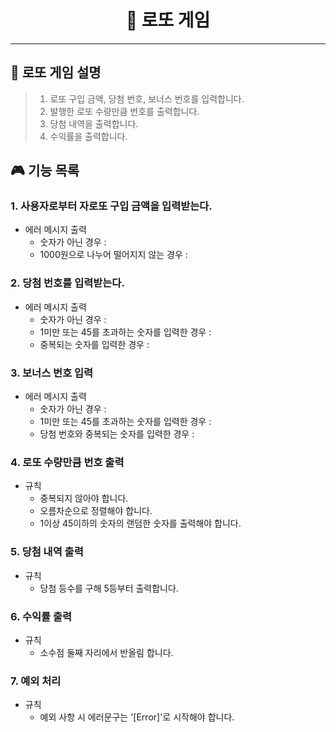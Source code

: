 <h1 align="center">🎰 로또 게임</h1>
<hr>

## 📜 로또 게임 설명
> 1. 로또 구입 금액, 당첨 번호, 보너스 번호를 입력합니다.
> 2. 발행한 로또 수량만큼 번호를 출력합니다.
> 3. 당첨 내역을 출력합니다.
> 4. 수익률을 출력합니다.

## 🎮 기능 목록
### 1. 사용자로부터 자로또 구입 금액을 입력받는다.
- 에러 메시지 출력
  -  숫자가 아닌 경우 :
  -  1000원으로 나누어 떨어지지 않는 경우 :

### 2. 당첨 번호를 입력받는다.
- 에러 메시지 출력
  - 숫자가 아닌 경우 :
  - 1미만 또는 45를 초과하는 숫자를 입력한 경우 :
  - 중복되는 숫자를 입력한 경우 :

### 3. 보너스 번호 입력
- 에러 메시지 출력
  - 숫자가 아닌 경우 :
  - 1미만 또는 45를 초과하는 숫자를 입력한 경우 :
  - 당첨 번호와 중복되는 숫자를 입력한 경우 :

### 4. 로또 수량만큼 번호 출력
- 규칙
    - 중복되지 않아야 합니다.
    - 오름차순으로 정렬해야 합니다.
    - 1이상 45이하의 숫자의 랜덤한 숫자를 출력해야 합니다.

### 5. 당첨 내역 출력
- 규칙
  - 당첨 등수를 구해 5등부터 출력합니다.

### 6. 수익률 출력
- 규칙
  - 소수점 둘째 자리에서 반올림 합니다.

### 7. 예외 처리
- 규칙
    - 예외 사항 시 에러문구는 '[Error]'로 시작해야 합니다.